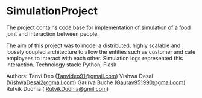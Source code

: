 # SimulationProject
The project contains code base for implementation of simulation of a food joint and interaction between people.

The aim of this project was to model a distributed, highly scalable and loosely coupled architecture to allow the entities such as customer and cafe employees to interact with each other. Simulation logs represented this interaction.
Technology stack: Python, Flask 

Authors:
Tanvi Deo (Tanvideo91@gmail.com)
Vishwa Desai (VishwaDesai2@gmail.com)
Gaurva Buche (Gaurav951990@gmail.com)
Rutvik Dudhia ( RutvikDudhia@gmil.com)
